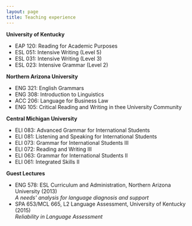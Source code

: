 ```yaml
---
layout: page
title: Teaching experience
---
```


__University of Kentucky__<br>
- EAP 120: Reading for Academic Purposes<br>
- ESL 051: Intensive Writing (Level 5)<br>
- ESL 031: Intensive Writing (Level 3)<br>
- ESL 023: Intensive Grammar (Level 2)<br>


__Northern Arizona University__<br>
- ENG 321: English Grammars<br>
- ENG 308: Introduction to Linguistics<br>
- ACC 206: Language for Business Law<br>
- ENG 105: Critical Reading and Writing in thee University Community<br>

__Central Michigan University__<br>
- ELI 083: Advanced Grammar for International Students<br>
- ELI 081: Listening and Speaking for International Students<br>
- ELI 073: Grammar for International Students III<br>
- ELI 072: Reading and Writing III<br>
- ELI 063: Grammar for International Students II<br>
- ELI 061: Integrated Skills II

__Guest Lectures__
- ENG 578: ESL Curriculum and Administration, Northern Arizona University (2013)<br>
_A needs' analysis for language diagnosis and support_<br>
- SPA 653/MCL 665, L2 Language Assessment, University of Kentucky (2015)<br>
_Reliability in Language Assessment_

